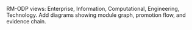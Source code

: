 RM-ODP views: Enterprise, Information, Computational, Engineering, Technology.
Add diagrams showing module graph, promotion flow, and evidence chain.


